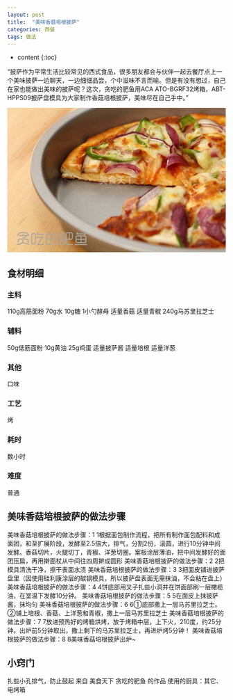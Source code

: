 ```yaml
---
layout: post
title:  "美味香菇培根披萨"
categories: 西餐
tags: 做法
---
```


* content
{:toc}

“披萨作为平常生活比较常见的西式食品，很多朋友都会与伙伴一起去餐厅点上一个美味披萨一边聊天，一边细细品尝，个中滋味不言而喻。但是有没有想过，自己在家也能做出美味的披萨呢？这次，贪吃的肥鱼用ACA ATO-BGRF32烤箱，ABT-HPPS09披萨盘模具为大家制作香菇培根披萨，美味尽在自己手中。”
<div><img src="https://raw.githubusercontent.com/Lissa-321/Lissa-321.github.io/master/14.jpg"></div>



## 食材明细

### 主料
110g高筋面粉
70g水
10g糖
1小勺酵母
适量香菇
适量青椒
240g马苏里拉芝士
### 辅料
50g低筋面粉
10g黄油
25g鸡蛋
适量披萨酱
适量培根
适量洋葱
### 其他
口味
### 工艺
烤
### 耗时
数小时
### 难度
普通



## 美味香菇培根披萨的做法步骤

美味香菇培根披萨的做法步骤：1  1根据面包制作流程，把所有制作面包配料和成面团，和至扩展阶段，发酵至2.5倍大，排气，分割2份，滚圆，进行10分钟中间发酵。香菇切片，火腿切丁，青椒、洋葱切圈。案板涂层薄油，把中间发酵好的面团压扁，再用擀面杖从中间往四周擀成圆形
美味香菇培根披萨的做法步骤：2  2把模具清洗干净，擦干表面水渍
美味香菇培根披萨的做法步骤：3  3把面皮铺进披萨盘里（因使用硅利康涂层的碳钢模具，所以披萨盘表面无需抹油，不会粘在盘上）
美味香菇培根披萨的做法步骤：4  4饼底部用叉子扎些小洞并在饼面部刷一层橄榄油，在室温下发酵10分钟。
美味香菇培根披萨的做法步骤：5  5在面皮上抹披萨酱，抹均匀
美味香菇培根披萨的做法步骤：6  6①底部撒上一层马苏里拉芝士。②铺上培根、香菇、上洋葱和青椒，撒上一层马苏里拉芝士
美味香菇培根披萨的做法步骤：7  7放进预热好的烤箱烘烤，放于烤箱中层，上下火，210度，约25分钟。出炉前5分钟取出，撒上剩下的马苏里拉芝士，再进炉烤5分钟！
美味香菇培根披萨的做法步骤：8  8美味香菇培根披萨出炉~
## 小窍门

扎些小孔排气，防止鼓起
来自 美食天下 贪吃的肥鱼 的作品
使用的厨具：其它、电烤箱
